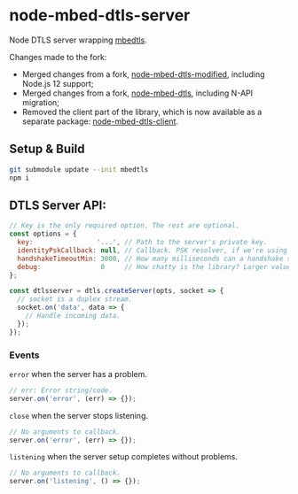 # node-mbed-dtls-server

Node DTLS server wrapping [mbedtls](https://github.com/Mbed-TLS/mbedtls).

Changes made to the fork:
* Merged changes from a fork, [node-mbed-dtls-modified](https://www.npmjs.com/package/node-mbed-dtls-modified), including Node.js 12 support;
* Merged changes from a fork, [node-mbed-dtls](https://www.npmjs.com/package/node-mbed-dtls), including N-API migration;
* Removed the client part of the library, which is now available as a separate package:
[node-mbed-dtls-client](https://github.com/matasarei/node-mbed-dtls-client).

## Setup & Build
```bash
git submodule update --init mbedtls
npm i
```

## DTLS Server API:

```javascript
// Key is the only required option. The rest are optional.
const options = {
  key:                '...', // Path to the server's private key.
  identityPskCallback: null, // Callback. PSK resolver, if we're using PSK.
  handshakeTimeoutMin: 3000, // How many milliseconds can a handshake subtend before being dropped?
  debug:               0     // How chatty is the library? Larger values generate more log.
};

const dtlsserver = dtls.createServer(opts, socket => {
  // socket is a duplex stream.
  socket.on('data', data => {
    // Handle incoming data.
  });
});
```

### Events

`error` when the server has a problem.
```javascript
// err: Error string/code.
server.on('error', (err) => {});
```

`close` when the server stops listening.
```javascript
// No arguments to callback.
server.on('error', (err) => {});
```

`listening` when the server setup completes without problems.
```javascript
// No arguments to callback.
server.on('listening', () => {});
````
